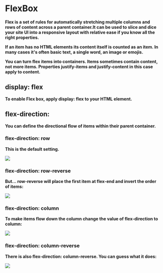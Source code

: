 # FlexBox

**Flex is a set of rules for automatically stretching multiple columns and rows of content across a parent container.It can be used to slice and dice your site UI into a responsive layout with relative ease if you know all the right properties.**

**If an item has no HTML elements its content itself is counted as an item. In many cases it's often basic text, a single word, an image or emojis.**

**You can turn flex items into containers. Items sometimes contain content, not more items. Properties justify-items and justify-content in this case apply to content.**

## display: flex
**To enable Flex box, apply display: flex to your HTML element.**

## flex-direction:
**You can define the directional flow of items within their parent container.**
    
### flex-direction: row
**This is the default setting.**

![](https://www.freecodecamp.org/news/content/images/2020/04/image-259.png)

### flex-direction: row-reverse
**But... row-reverse will place the first item at flex-end and invert the order of items:**

![](https://www.freecodecamp.org/news/content/images/2020/04/image-305.png)

### flex-direction: column
**To make items flow down the column change the value of flex-direction to column:**

![](https://www.freecodecamp.org/news/content/images/2020/04/image-260.png)

### flex-direction: column-reverse
**There is also flex-direction: column-reverse. You can guess what it does:**

![](https://www.freecodecamp.org/news/content/images/2020/04/image-311.png)
